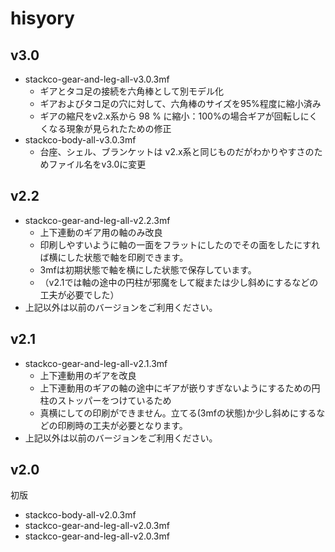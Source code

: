 # hisyory

## v3.0

- stackco-gear-and-leg-all-v3.0.3mf
    - ギアとタコ足の接続を六角棒として別モデル化
    - ギアおよびタコ足の穴に対して、六角棒のサイズを95%程度に縮小済み
    - ギアの縮尺をv2.x系から 98 % に縮小：100%の場合ギアが回転しにくくなる現象が見られたための修正
- stackco-body-all-v3.0.3mf
    - 台座、シェル、ブランケットは v2.x系と同じものだがわかりやすさのためファイル名をv3.0に変更

## v2.2

- stackco-gear-and-leg-all-v2.2.3mf
    - 上下連動のギア用の軸のみ改良
    - 印刷しやすいように軸の一面をフラットにしたのでその面をしたにすれば横にした状態で軸を印刷できます。
    - 3mfは初期状態で軸を横にした状態で保存しています。
    - （v2.1では軸の途中の円柱が邪魔をして縦または少し斜めにするなどの工夫が必要でした）
- 上記以外は以前のバージョンをご利用ください。

## v2.1

- stackco-gear-and-leg-all-v2.1.3mf
    - 上下連動用のギアを改良
    - 上下連動用のギアの軸の途中にギアが嵌りすぎないようにするための円柱のストッパーをつけているため
    - 真横にしての印刷ができません。立てる(3mfの状態)か少し斜めにするなどの印刷時の工夫が必要となります。
- 上記以外は以前のバージョンをご利用ください。

## v2.0

初版

- stackco-body-all-v2.0.3mf
- stackco-gear-and-leg-all-v2.0.3mf
- stackco-gear-and-leg-all-v2.0.3mf